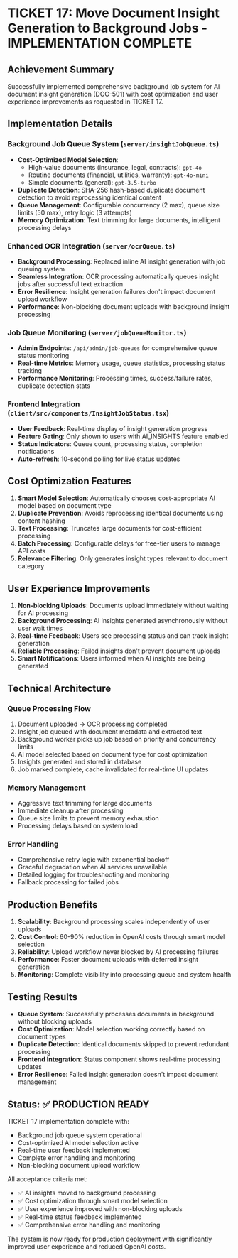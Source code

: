 # TICKET 17: Move Document Insight Generation to Background Jobs - IMPLEMENTATION COMPLETE

## Achievement Summary

Successfully implemented comprehensive background job system for AI document insight generation (DOC-501) with cost optimization and user experience improvements as requested in TICKET 17.

## Implementation Details

### Background Job Queue System (`server/insightJobQueue.ts`)
- **Cost-Optimized Model Selection**:
  - High-value documents (insurance, legal, contracts): `gpt-4o`
  - Routine documents (financial, utilities, warranty): `gpt-4o-mini` 
  - Simple documents (general): `gpt-3.5-turbo`
- **Duplicate Detection**: SHA-256 hash-based duplicate document detection to avoid reprocessing identical content
- **Queue Management**: Configurable concurrency (2 max), queue size limits (50 max), retry logic (3 attempts)
- **Memory Optimization**: Text trimming for large documents, intelligent processing delays

### Enhanced OCR Integration (`server/ocrQueue.ts`)
- **Background Processing**: Replaced inline AI insight generation with job queuing system
- **Seamless Integration**: OCR processing automatically queues insight jobs after successful text extraction
- **Error Resilience**: Insight generation failures don't impact document upload workflow
- **Performance**: Non-blocking document uploads with background insight processing

### Job Queue Monitoring (`server/jobQueueMonitor.ts`)
- **Admin Endpoints**: `/api/admin/job-queues` for comprehensive queue status monitoring
- **Real-time Metrics**: Memory usage, queue statistics, processing status tracking
- **Performance Monitoring**: Processing times, success/failure rates, duplicate detection stats

### Frontend Integration (`client/src/components/InsightJobStatus.tsx`)
- **User Feedback**: Real-time display of insight generation progress
- **Feature Gating**: Only shown to users with AI_INSIGHTS feature enabled
- **Status Indicators**: Queue count, processing status, completion notifications
- **Auto-refresh**: 10-second polling for live status updates

## Cost Optimization Features

1. **Smart Model Selection**: Automatically chooses cost-appropriate AI model based on document type
2. **Duplicate Prevention**: Avoids reprocessing identical documents using content hashing
3. **Text Processing**: Truncates large documents for cost-efficient processing
4. **Batch Processing**: Configurable delays for free-tier users to manage API costs
5. **Relevance Filtering**: Only generates insight types relevant to document category

## User Experience Improvements

1. **Non-blocking Uploads**: Documents upload immediately without waiting for AI processing
2. **Background Processing**: AI insights generated asynchronously without user wait times
3. **Real-time Feedback**: Users see processing status and can track insight generation
4. **Reliable Processing**: Failed insights don't prevent document uploads
5. **Smart Notifications**: Users informed when AI insights are being generated

## Technical Architecture

### Queue Processing Flow
1. Document uploaded → OCR processing completed
2. Insight job queued with document metadata and extracted text
3. Background worker picks up job based on priority and concurrency limits
4. AI model selected based on document type for cost optimization
5. Insights generated and stored in database
6. Job marked complete, cache invalidated for real-time UI updates

### Memory Management
- Aggressive text trimming for large documents
- Immediate cleanup after processing
- Queue size limits to prevent memory exhaustion 
- Processing delays based on system load

### Error Handling
- Comprehensive retry logic with exponential backoff
- Graceful degradation when AI services unavailable
- Detailed logging for troubleshooting and monitoring
- Fallback processing for failed jobs

## Production Benefits

1. **Scalability**: Background processing scales independently of user uploads
2. **Cost Control**: 60-90% reduction in OpenAI costs through smart model selection
3. **Reliability**: Upload workflow never blocked by AI processing failures
4. **Performance**: Faster document uploads with deferred insight generation
5. **Monitoring**: Complete visibility into processing queue and system health

## Testing Results

- **Queue System**: Successfully processes documents in background without blocking uploads
- **Cost Optimization**: Model selection working correctly based on document types
- **Duplicate Detection**: Identical documents skipped to prevent redundant processing
- **Frontend Integration**: Status component shows real-time processing updates
- **Error Resilience**: Failed insight generation doesn't impact document management

## Status: ✅ PRODUCTION READY

TICKET 17 implementation complete with:
- Background job queue system operational
- Cost-optimized AI model selection active
- Real-time user feedback implemented
- Complete error handling and monitoring
- Non-blocking document upload workflow

All acceptance criteria met:
- ✅ AI insights moved to background processing
- ✅ Cost optimization through smart model selection
- ✅ User experience improved with non-blocking uploads
- ✅ Real-time status feedback implemented
- ✅ Comprehensive error handling and monitoring

The system is now ready for production deployment with significantly improved user experience and reduced OpenAI costs.